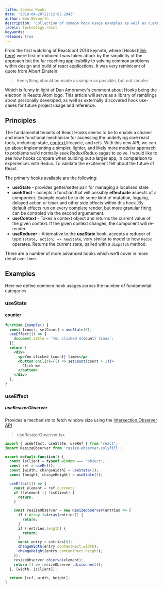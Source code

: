 ```yaml
---
title: Common Hooks 
date: "2019-04-20T22:12:03.284Z"
author: Ben Ebsworth
description: 'Collection of common hook usage examples as well as custom implementations'
labels: technology,react
keywords:
release: true
---
```

From the first watching of Reactconf 2018 keynote, where [Hooks]([link here](https://reactjs.org/docs/hooks-intro.html)) were first introduced I was taken aback by the simplicity of the approach but the far reaching applicability to solving common problems within design and build of react applications. It was very reminicent of quote from Albert Einstein:

> Everything should be made as simple as possible, but not simpler

Which is funny in light of Dan Ambramov's comment about Hooks being the electron in Reacts Atom logo.
This article will serve as a library of ramblings about personally developed, as well as externally discovered hook use-cases for future project usage and reference.

## Principles

The fundamental tenants of React Hooks seems to be to enable a cleaner and more functional mechanism for accessing the underlying core react tools, including: state, [context](https://reactjs.org/docs/context.html),lifecycle, and refs. With this new API, we can go about implementing a simpler, lighter, and likely more modular approach to problems we'd normally seek Redux/Redux-sagas to solve. I would like to see how hooks compare when building out a larger app, in comparison to experiences with Redux. To validate the excitement felt about the future of React.

The primary hooks available are the following:

* **useState** - provides getter/setter pair for managing a localised state
* **useEffect** - accepts a function that will possibly __effectuate__ aspects of a component. Example could be to do some kind of mutation, logging, delayed action or timer and other side effects within this hook. By default effects run on every complete render, but more granular firing can be controled via the second argumement.
* **useContext** - Takes a context object and returns the current value of the given context. If the given context changes, the component will re-render.
* **useReducer** - Alternative to the **useState** hook, accepts a reducer of type `(state, action) => newState`, very similar to model to how `Redux` operates. Returns the current state, paired with a `dispatch` method.

There are a number of more advanced hooks which we'll cover in more detail over time.

## Examples

Here we define common hook usages across the number of fundamental categories.

### useState

#### counter

```jsx
function Example() {
  const [count, setCount] = useState(0);
  useEffect(() => {
    document.title = `You clicked ${count} times`;
  });
  return (
    <div>
      <p>You clicked {count} times</p>
      <button onClick={() => setCount(count + 1)}>
        Click me
      </button>
    </div>
  );
}
```

### useEffect

##### useResizerObserver

Provides a mechanism to fetch window size using the [Intersection Observer API](https://developer.mozilla.org/en-US/docs/Web/API/Intersection_Observer_API)

>useResizerObserver.tsx

```jsx
import { useEffect, useState, useRef } from 'react';
import ResizeObserver from 'resize-observer-polyfill';

export default function() {
  const isClient = typeof window === 'object';
  const ref = useRef();
  const [width, changeWidth] = useState(1);
  const [height, changeHeight] = useState(1);

  useEffect(() => {
    const element = ref.current;
    if (!element || !isClient) {
      return;
    }

    const resizeObserver = new ResizeObserver(entries => {
      if (!Array.isArray(entries)) {
        return;
      }
      if (!entries.length) {
        return;
      }
      const entry = entries[0];
      changeWidth(entry.contentRect.width);
      changeHeight(entry.contentRect.height);
    });
    resizeObserver.observe(element);
    return () => resizeObserver.disconnect();
  }, [width, isClient]);

  return [ref, width, height];
}

```